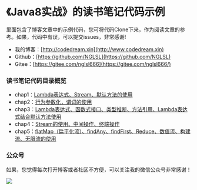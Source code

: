 # 《Java8实战》的读书笔记代码示例
里面包含了博客文章中的示例代码，您可将代码Clone下来，作为阅读文章的参考。如果，代码中有误，可以提交issues，非常感谢!

- 我的博客：[http://codedream.xin](http://www.codedream.xin)
- Github：[https://github.com/NGLSL](https://github.com/NGLSL)
- Gitee：[https://gitee.com/nglsl666](https://gitee.com/nglsl666/)

### 读书笔记代码目录概览
- chap1：[Lambda表达式、Stream、默认方法的使用](https://github.com/NGLSL/Java8InAction-ReadingNotes/tree/master/chap1)
- chap2：[行为参数化，谓词的使用](https://github.com/NGLSL/Java8InAction-ReadingNotes/tree/master/chap2)
- chap3：[Lambda表达式、函数式接口、类型推断、方法引用、Lambda表达式结合默认方法使用](https://github.com/NGLSL/Java8InAction-ReadingNotes/tree/master/chap3)
- chap4：[Stream的使用、中间操作、终端操作](https://github.com/NGLSL/Java8InAction-ReadingNotes/tree/master/chap4)
- chap5：[flatMap（扁平化流）、findAny、findFirst、Reduce、数值流、构建流、无限流的使用](https://github.com/NGLSL/Java8InAction-ReadingNotes/tree/master/chap5)
### 公众号
如果，您觉得每次打开博客或者社区不方便，可以关注我的微信公众号非常感谢！

![](https://codedream-blog.oss-cn-beijing.aliyuncs.com/upload/2018/07/201807222157052797841.jpg)